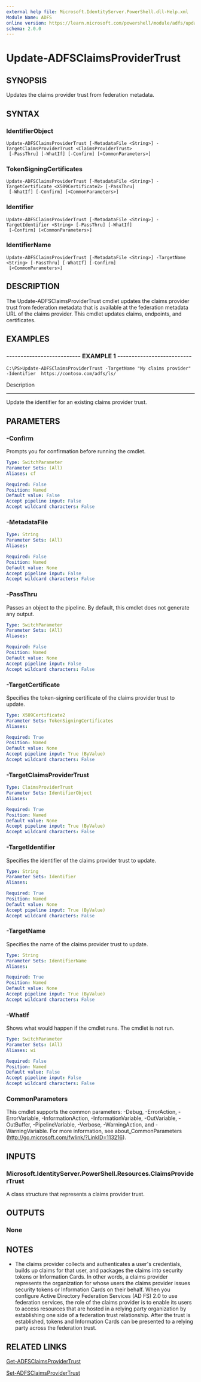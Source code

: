 ```yaml
---
external help file: Microsoft.IdentityServer.PowerShell.dll-Help.xml
Module Name: ADFS
online version: https://learn.microsoft.com/powershell/module/adfs/update-adfsclaimsprovidertrust?view=windowsserver2012-ps&wt.mc_id=ps-gethelp
schema: 2.0.0
---
```


# Update-ADFSClaimsProviderTrust

## SYNOPSIS
Updates the claims provider trust from federation metadata.

## SYNTAX

### IdentifierObject
```
Update-ADFSClaimsProviderTrust [-MetadataFile <String>] -TargetClaimsProviderTrust <ClaimsProviderTrust>
 [-PassThru] [-WhatIf] [-Confirm] [<CommonParameters>]
```

### TokenSigningCertificates
```
Update-ADFSClaimsProviderTrust [-MetadataFile <String>] -TargetCertificate <X509Certificate2> [-PassThru]
 [-WhatIf] [-Confirm] [<CommonParameters>]
```

### Identifier
```
Update-ADFSClaimsProviderTrust [-MetadataFile <String>] -TargetIdentifier <String> [-PassThru] [-WhatIf]
 [-Confirm] [<CommonParameters>]
```

### IdentifierName
```
Update-ADFSClaimsProviderTrust [-MetadataFile <String>] -TargetName <String> [-PassThru] [-WhatIf] [-Confirm]
 [<CommonParameters>]
```

## DESCRIPTION
The Update-ADFSClaimsProviderTrust cmdlet updates the claims provider trust from federation metadata that is available at the federation metadata URL of the claims provider.
This cmdlet updates claims, endpoints, and certificates.

## EXAMPLES

### -------------------------- EXAMPLE 1 --------------------------
```
C:\PS>Update-ADFSClaimsProviderTrust -TargetName "My claims provider" -Identifier  https://contoso.com/adfs/ls/
```

Description

-----------

Update the identifier for an existing claims provider trust.

## PARAMETERS

### -Confirm
Prompts you for confirmation before running the cmdlet.

```yaml
Type: SwitchParameter
Parameter Sets: (All)
Aliases: cf

Required: False
Position: Named
Default value: False
Accept pipeline input: False
Accept wildcard characters: False
```

### -MetadataFile
```yaml
Type: String
Parameter Sets: (All)
Aliases: 

Required: False
Position: Named
Default value: None
Accept pipeline input: False
Accept wildcard characters: False
```

### -PassThru
Passes an object to the pipeline.
By default, this cmdlet does not generate any output.

```yaml
Type: SwitchParameter
Parameter Sets: (All)
Aliases: 

Required: False
Position: Named
Default value: None
Accept pipeline input: False
Accept wildcard characters: False
```

### -TargetCertificate
Specifies the token-signing certificate of the claims provider trust to update.

```yaml
Type: X509Certificate2
Parameter Sets: TokenSigningCertificates
Aliases: 

Required: True
Position: Named
Default value: None
Accept pipeline input: True (ByValue)
Accept wildcard characters: False
```

### -TargetClaimsProviderTrust
```yaml
Type: ClaimsProviderTrust
Parameter Sets: IdentifierObject
Aliases: 

Required: True
Position: Named
Default value: None
Accept pipeline input: True (ByValue)
Accept wildcard characters: False
```

### -TargetIdentifier
Specifies the identifier of the claims provider trust to update.

```yaml
Type: String
Parameter Sets: Identifier
Aliases: 

Required: True
Position: Named
Default value: None
Accept pipeline input: True (ByValue)
Accept wildcard characters: False
```

### -TargetName
Specifies the name of the claims provider trust to update.

```yaml
Type: String
Parameter Sets: IdentifierName
Aliases: 

Required: True
Position: Named
Default value: None
Accept pipeline input: True (ByValue)
Accept wildcard characters: False
```

### -WhatIf
Shows what would happen if the cmdlet runs.
The cmdlet is not run.

```yaml
Type: SwitchParameter
Parameter Sets: (All)
Aliases: wi

Required: False
Position: Named
Default value: False
Accept pipeline input: False
Accept wildcard characters: False
```

### CommonParameters
This cmdlet supports the common parameters: -Debug, -ErrorAction, -ErrorVariable, -InformationAction, -InformationVariable, -OutVariable, -OutBuffer, -PipelineVariable, -Verbose, -WarningAction, and -WarningVariable. For more information, see about_CommonParameters (http://go.microsoft.com/fwlink/?LinkID=113216).

## INPUTS

### Microsoft.IdentityServer.PowerShell.Resources.ClaimsProviderTrust
A class structure that represents a claims provider trust.

## OUTPUTS

### None

## NOTES
* The claims provider collects and authenticates a user's credentials, builds up claims for that user, and packages the claims into security tokens or Information Cards. In other words, a claims provider represents the organization for whose users the claims provider issues security tokens or Information Cards on their behalf. When you configure Active Directory Federation Services (AD FS) 2.0 to use federation services, the role of the claims provider is to enable its users to access resources that are hosted in a relying party organization by establishing one side of a federation trust relationship. After the trust is established, tokens and Information Cards can be presented to a relying party across the federation trust.

## RELATED LINKS

[Get-ADFSClaimsProviderTrust](./Get-ADFSClaimsProviderTrust.md)

[Set-ADFSClaimsProviderTrust](./Set-ADFSClaimsProviderTrust.md)

